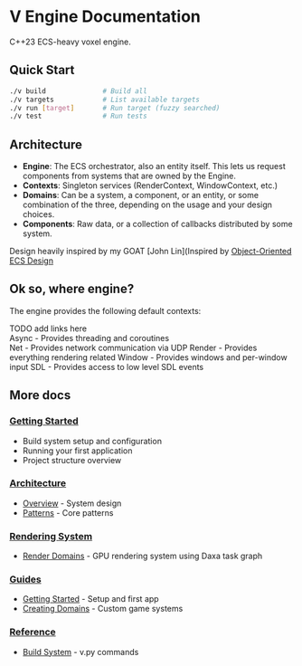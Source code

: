# V Engine Documentation

C++23 ECS-heavy voxel engine.

## Quick Start

```bash
./v build              # Build all
./v targets            # List available targets
./v run [target]       # Run target (fuzzy searched)
./v test               # Run tests
```

## Architecture

- **Engine**: The ECS orchestrator, also an entity itself. This lets us request components from systems that are owned by the Engine.  
- **Contexts**: Singleton services (RenderContext, WindowContext, etc.)
- **Domains**: Can be a system, a component, or an entity, or some combination of the three, depending on the usage and your design choices.
- **Components**: Raw data, or a collection of callbacks distributed by some system.

Design heavily inspired by my GOAT [John Lin](Inspired by [Object-Oriented ECS Design](https://voxely.net/blog/object-oriented-entity-component-system-design/)

## Ok so, where engine?

The engine provides the following default contexts:  

TODO add links here  
Async  - Provides threading and coroutines  
Net    - Provides network communication via UDP
Render - Provides everything rendering related
Window - Provides windows and per-window input
SDL    - Provides access to low level SDL events

## More docs

### [Getting Started](guides/getting-started.md)
- Build system setup and configuration
- Running your first application
- Project structure overview

### [Architecture](architecture/)
- [Overview](architecture/overview.md) - System design
- [Patterns](architecture/patterns.md) - Core patterns

### [Rendering System](rendering/)
- [Render Domains](rendering/render-domains.md) - GPU rendering system using Daxa task graph

### [Guides](guides/)
- [Getting Started](guides/getting-started.md) - Setup and first app
- [Creating Domains](guides/creating-domains.md) - Custom game systems

### [Reference](reference/)
- [Build System](reference/build-system.md) - v.py commands

